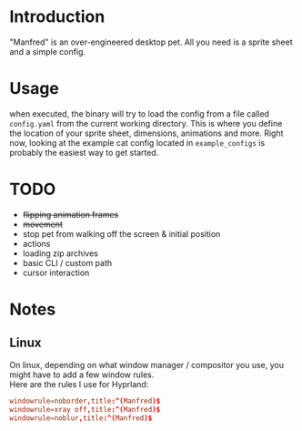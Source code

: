 # Introduction
"Manfred" is an over-engineered desktop pet. All you need is a sprite sheet and a simple config.

# Usage
when executed, the binary will try to load the config from a file called `config.yaml` from the current working directory. This is where you define the location of your sprite sheet, dimensions, animations and more. Right now, looking at the example cat config located in `example_configs` is probably the easiest way to get started.

# TODO
- ~~flipping animation frames~~
- ~~movement~~
- stop pet from walking off the screen & initial position
- actions
- loading zip archives
- basic CLI / custom path
- cursor interaction

# Notes
## Linux
On linux, depending on what window manager / compositor you use, you might have to add a few window rules.<br>
Here are the rules I use for Hyprland:
```conf
windowrule=noborder,title:^(Manfred)$
windowrule=xray off,title:^(Manfred)$
windowrule=noblur,title:^(Manfred)$
```